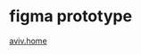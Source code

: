 # figma prototype

[aviv.home](https://www.figma.com/file/5KGJAoZRup2xnsCk3K1JnE/aviv-webpage?node-id=0%3A1)
